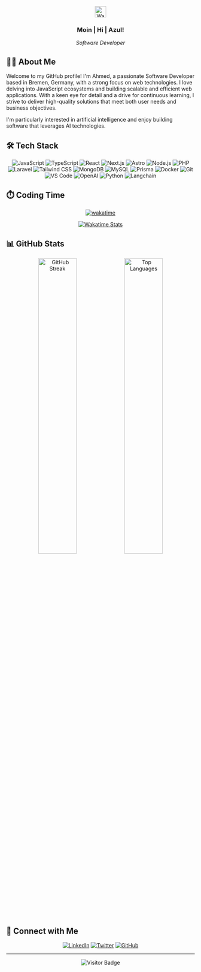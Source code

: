 <div align="center">
  <img src="https://raw.githubusercontent.com/aemmadi/aemmadi/master/wave.gif" width="30px" alt="Wave">
  <h3>Moin | Hi | Azul!</h3>
  <p><i>Software Developer</i></p>
</div>

## 👨‍💻 About Me

Welcome to my GitHub profile! I'm Ahmed, a passionate Software Developer based in Bremen, Germany, with a strong focus on web technologies. I love delving into JavaScript ecosystems and building scalable and efficient web applications. With a keen eye for detail and a drive for continuous learning, I strive to deliver high-quality solutions that meet both user needs and business objectives.

I'm particularly interested in artificial intelligence and enjoy building software that leverages AI technologies.

## 🛠️ Tech Stack

<div align="center">

![JavaScript](https://img.shields.io/badge/-JavaScript-F7DF1E?style=for-the-badge&logo=javascript&logoColor=black)
![TypeScript](https://img.shields.io/badge/-TypeScript-3178C6?style=for-the-badge&logo=typescript&logoColor=white)
![React](https://img.shields.io/badge/-React-61DAFB?style=for-the-badge&logo=react&logoColor=black)
![Next.js](https://img.shields.io/badge/-Next.js-000000?style=for-the-badge&logo=next.js&logoColor=white)
![Astro](https://img.shields.io/badge/-Astro-FF5D01?style=for-the-badge&logo=astro&logoColor=white)
![Node.js](https://img.shields.io/badge/-Node.js-339933?style=for-the-badge&logo=node.js&logoColor=white)
![PHP](https://img.shields.io/badge/-PHP-777BB4?style=for-the-badge&logo=php&logoColor=white)
![Laravel](https://img.shields.io/badge/-Laravel-FF2D20?style=for-the-badge&logo=laravel&logoColor=white)
![Tailwind CSS](https://img.shields.io/badge/-Tailwind_CSS-38B2AC?style=for-the-badge&logo=tailwind-css&logoColor=white)
![MongoDB](https://img.shields.io/badge/-MongoDB-47A248?style=for-the-badge&logo=mongodb&logoColor=white)
![MySQL](https://img.shields.io/badge/-MySQL-4479A1?style=for-the-badge&logo=mysql&logoColor=white)
![Prisma](https://img.shields.io/badge/-Prisma-2D3748?style=for-the-badge&logo=prisma&logoColor=white)
![Docker](https://img.shields.io/badge/-Docker-2496ED?style=for-the-badge&logo=docker&logoColor=white)
![Git](https://img.shields.io/badge/-Git-F05032?style=for-the-badge&logo=git&logoColor=white)
![VS Code](https://img.shields.io/badge/-VS_Code-007ACC?style=for-the-badge&logo=visual-studio-code&logoColor=white)
![OpenAI](https://img.shields.io/badge/-OpenAI-412991?style=for-the-badge&logo=openai&logoColor=white)
![Python](https://img.shields.io/badge/-Python-3776AB?style=for-the-badge&logo=python&logoColor=white)
![Langchain](https://img.shields.io/badge/-Langchain-3C3C3B?style=for-the-badge)

</div>

## ⏱️ Coding Time

<div align="center">
  
[![wakatime](https://wakatime.com/badge/user/6ce7c40b-ea03-4900-9e0f-df9522455eb6.svg)](https://wakatime.com/@6ce7c40b-ea03-4900-9e0f-df9522455eb6)

[![Wakatime Stats](https://github-readme-stats.vercel.app/api/wakatime?username=medevs&layout=compact&theme=radical)](https://wakatime.com/@medevs)

</div>

## 📊 GitHub Stats

<div align="center">
  <img src="https://github-readme-streak-stats.herokuapp.com/?user=medevs&theme=radical" alt="GitHub Streak" width="45%" />
  <img src="https://github-readme-stats.vercel.app/api/top-langs?username=medevs&show_icons=true&locale=en&layout=compact&theme=radical" alt="Top Languages" width="45%" />
</div>

## 🤝 Connect with Me

<div align="center">
  
[![LinkedIn](https://img.shields.io/badge/LinkedIn-Ahmed_Oublihi-0077B5?style=for-the-badge&logo=linkedin&logoColor=white)](https://www.linkedin.com/in/ahmed-oublihi/)
[![Twitter](https://img.shields.io/badge/Twitter-@ahmedoublihi-1DA1F2?style=for-the-badge&logo=twitter&logoColor=white)](https://twitter.com/ahmedoublihi)
[![GitHub](https://img.shields.io/badge/GitHub-medevs-181717?style=for-the-badge&logo=github&logoColor=white)](https://github.com/medevs)

</div>

---

<div align="center">
  
![Visitor Badge](https://visitor-badge.laobi.icu/badge?page_id=medevs.medevs)

</div>
